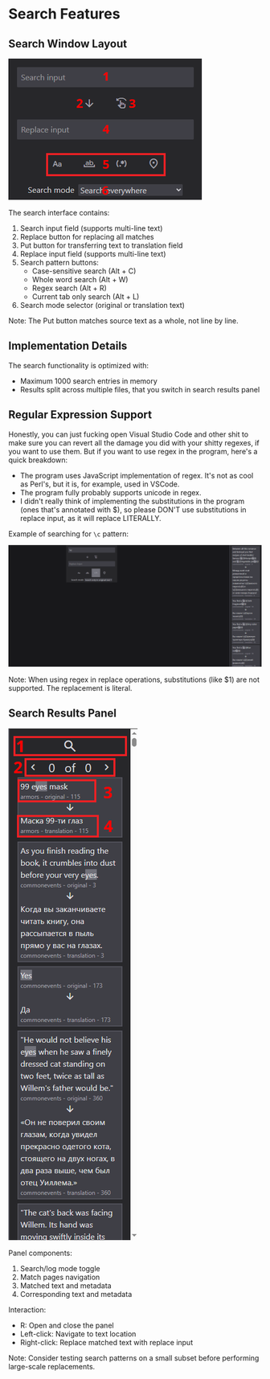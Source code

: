 # Search Features

## Search Window Layout

![Search window layout](../assets/search-window-layout.png)

The search interface contains:

1.  Search input field (supports multi-line text)
2.  Replace button for replacing all matches
3.  Put button for transferring text to translation field
4.  Replace input field (supports multi-line text)
5.  Search pattern buttons:
    - Case-sensitive search (Alt + C)
    - Whole word search (Alt + W)
    - Regex search (Alt + R)
    - Current tab only search (Alt + L)
6.  Search mode selector (original or translation text)

Note: The Put button matches source text as a whole, not line by line.

## Implementation Details

The search functionality is optimized with:

- Maximum 1000 search entries in memory
- Results split across multiple files, that you switch in search results panel

## Regular Expression Support

Honestly, you can just fucking open Visual Studio Code and other shit to make sure you can revert all the damage you did with your shitty regexes, if you want to use them.
But if you want to use regex in the program, here's a quick breakdown:

- The program uses JavaScript implementation of regex. It's not as cool as Perl's, but it is, for example, used in VSCode.
- The program fully probably supports unicode in regex.
- I didn't really think of implementing the substitutions in the program (ones that's annotated with $), so please DON'T use substitutions in replace input, as it will replace LITERALLY.

Example of searching for `\c` pattern:

![Regex demonstration](../assets/regex-demonstration.png)

Note: When using regex in replace operations, substitutions (like $1) are not supported. The replacement is literal.

## Search Results Panel

![Search results panel](../assets/search-results-panel-layout.png)

Panel components:

1.  Search/log mode toggle
2.  Match pages navigation
3.  Matched text and metadata
4.  Corresponding text and metadata

Interaction:

- R: Open and close the panel
- Left-click: Navigate to text location
- Right-click: Replace matched text with replace input

Note: Consider testing search patterns on a small subset before performing large-scale replacements.
